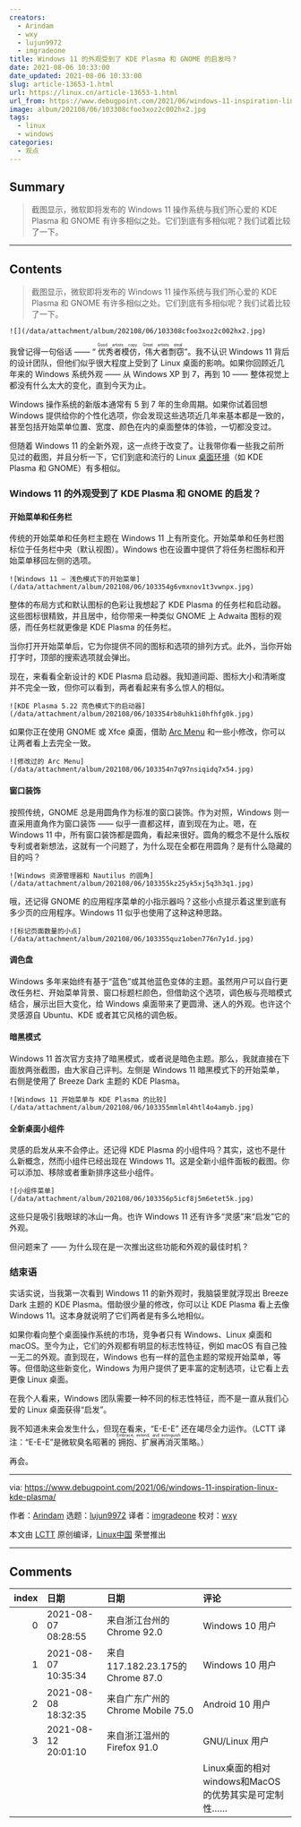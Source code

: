 ```yaml
---
creators:
  - Arindam
  - wxy
  - lujun9972
  - imgradeone
title: Windows 11 的外观受到了 KDE Plasma 和 GNOME 的启发吗？
date: 2021-08-06 10:33:00
date_updated: 2021-08-06 10:33:00
slug: article-13653-1.html
url: https://linux.cn/article-13653-1.html
url_from: https://www.debugpoint.com/2021/06/windows-11-inspiration-linux-kde-plasma/
image: album/202108/06/103308cfoo3xoz2c002hx2.jpg
tags:
  - linux
  - windows
categories:
  - 观点
---
```


## Summary

> 截图显示，微软即将发布的 Windows 11 操作系统与我们所心爱的 KDE Plasma 和 GNOME 有许多相似之处。它们到底有多相似呢？我们试着比较了一下。

***

<!-- more -->

## Contents

> 
> 截图显示，微软即将发布的 Windows 11 操作系统与我们所心爱的 KDE Plasma 和 GNOME 有许多相似之处。它们到底有多相似呢？我们试着比较了一下。
> 
> 
> 

`![](/data/attachment/album/202108/06/103308cfoo3xoz2c002hx2.jpg)`

我曾记得一句俗话 —— “<ruby> 优秀者模仿，伟大者剽窃 <rp>  （ </rp> <rt>  Good artists copy. Great artists steal </rt> <rp>  ） </rp></ruby>”。我不认识 Windows 11 背后的设计团队，但他们似乎很大程度上受到了 Linux 桌面的影响。如果你回顾近几年来的 Windows 系统外观 —— 从 Windows XP 到 7，再到 10 —— 整体视觉上都没有什么太大的变化，直到今天为止。

Windows 操作系统的新版本通常有 5 到 7 年的生命周期。如果你试着回想 Windows 提供给你的个性化选项，你会发现这些选项近几年来基本都是一致的，甚至包括开始菜单位置、宽度、颜色在内的桌面整体的体验，一切都没变过。

但随着 Windows 11 的全新外观，这一点终于改变了。让我带你看一些我之前所见过的截图，并且分析一下，它们到底和流行的 Linux [桌面环境](https://www.debugpoint.com/category/desktop-environment)（如 KDE Plasma 和 GNOME）有多相似。

### Windows 11 的外观受到了 KDE Plasma 和 GNOME 的启发？

#### 开始菜单和任务栏

传统的开始菜单和任务栏主题在 Windows 11 上有所变化。开始菜单和任务栏图标位于任务栏中央（默认视图）。Windows 也在设置中提供了将任务栏图标和开始菜单移回左侧的选项。

`![Windows 11 – 浅色模式下的开始菜单](/data/attachment/album/202108/06/103354g6vmxnov1t3vwnpx.jpg)`

整体的布局方式和默认图标的色彩让我想起了 KDE Plasma 的任务栏和启动器。这些图标很精致，并且居中，给你带来一种类似 GNOME 上 Adwaita 图标的观感，而任务栏就更像是 KDE Plasma 的任务栏。

当你打开开始菜单后，它为你提供不同的图标和选项的排列方式。此外，当你开始打字时，顶部的搜索选项就会弹出。

现在，来看看全新设计的 KDE Plasma 启动器。我知道间距、图标大小和清晰度并不完全一致，但你可以看到，两者看起来有多么惊人的相似。

`![KDE Plasma 5.22 亮色模式下的启动器](/data/attachment/album/202108/06/103354rb8uhk1i0hfhfg0k.jpg)`

如果你正在使用 GNOME 或 Xfce 桌面，借助 [Arc Menu](https://gitlab.com/LinxGem33/Arc-Menu) 和一些小修改，你可以让两者看上去完全一致。

`![修改过的 Arc Menu](/data/attachment/album/202108/06/103354n7q97nsiqidq7x54.jpg)`

#### 窗口装饰

按照传统，GNOME 总是用圆角作为标准的窗口装饰。作为对照，Windows 则一直采用直角作为窗口装饰 —— 似乎一直都这样，直到现在为止。嗯，在 Windows 11 中，所有窗口装饰都是圆角，看起来很好。圆角的概念不是什么版权专利或者新想法，这就有一个问题了，为什么现在全都在用圆角？是有什么隐藏的目的吗？

`![Windows 资源管理器和 Nautilus 的圆角](/data/attachment/album/202108/06/103355kz25yk5xj5q3h3q1.jpg)`

哦，还记得 GNOME 的应用程序菜单的小指示器吗？这些小点提示着这里到底有多少页的应用程序。Windows 11 似乎也使用了这种这种思路。

`![标记页面数量的小点](/data/attachment/album/202108/06/103355quz1oben776n7y1d.jpg)`

#### 调色盘

Windows 多年来始终有基于“蓝色”或其他蓝色变体的主题。虽然用户可以自行更改任务栏、开始菜单背景、窗口标题栏颜色，但借助这个选项，调色板与亮暗模式结合，展示出巨大变化，给 Windows 桌面带来了更圆滑、迷人的外观。也许这个灵感源自 Ubuntu、KDE 或者其它风格的调色板。

#### 暗黑模式

Windows 11 首次官方支持了暗黑模式，或者说是暗色主题。那么，我就直接在下面放两张截图，由大家自己评判。左侧是 Windows 11 暗黑模式下的开始菜单，右侧是使用了 Breeze Dark 主题的 KDE Plasma。

`![Windows 11 开始菜单与 KDE Plasma 的比较](/data/attachment/album/202108/06/103355mmlml4htl4o4amyb.jpg)`

#### 全新桌面小组件

灵感的启发从来不会停止。还记得 KDE Plasma 的小组件吗？其实，这也不是什么新概念，然而小组件已经出现在 Windows 11。这是全新小组件面板的截图。你可以添加、移除或者重新排序这些小组件。

`![小组件菜单](/data/attachment/album/202108/06/103356p5icf8j5m6etet5k.jpg)`

这些只是吸引我眼球的冰山一角。也许 Windows 11 还有许多“灵感”来“启发”它的外观。

但问题来了 —— 为什么现在是一次推出这些功能和外观的最佳时机？

### 结束语

实话实说，当我第一次看到 Windows 11 的新外观时，我脑袋里就浮现出 Breeze Dark 主题的 KDE Plasma。借助很少量的修改，你可以让 KDE Plasma 看上去像 Windows 11。这本身就说明了它们两者是有多么地相似。

如果你看向整个桌面操作系统的市场，竞争者只有 Windows、Linux 桌面和 macOS。至今为止，它们的外观都有明显的标志性特征，例如 macOS 有自己独一无二的外观。直到现在，Windows 也有一样的蓝色主题的常规开始菜单，等等。但借助这些新变化，Windows 为用户提供了更丰富的定制选项，让它看上去更像 Linux 桌面。

在我个人看来，Windows 团队需要一种不同的标志性特征，而不是一直从我们心爱的 Linux 桌面获得“启发”。

我不知道未来会发生什么，但现在看来，“E-E-E” 还在竭尽全力运作。（LCTT 译注：“E-E-E”是微软臭名昭著的<ruby> 拥抱、扩展再消灭 <rt>  Embrace, extend, and extinguish </rt></ruby>策略。）

再会。

---

via: <https://www.debugpoint.com/2021/06/windows-11-inspiration-linux-kde-plasma/>

作者：[Arindam](https://www.debugpoint.com/author/admin1/) 选题：[lujun9972](https://github.com/lujun9972) 译者：[imgradeone](https://github.com/imgradeone) 校对：[wxy](https://github.com/wxy)

本文由 [LCTT](https://github.com/LCTT/TranslateProject) 原创编译，[Linux中国](https://linux.cn/) 荣誉推出

***

## Comments

|   index | 日期                | 日期                                              | 评论                                                                                                                                                                |
|--------:|:--------------------|:--------------------------------------------------|:--------------------------------------------------------------------------------------------------------------------------------------------------------------------|
|       0 | 2021-08-07 08:28:55 | 来自浙江台州的 Chrome 92.0|Windows 10 用户        | 所以推荐 opensuse 或者 fedora KDE                                                                                                                   |
|       1 | 2021-08-07 10:35:34 | 来自117.182.23.175的 Chrome 87.0|Windows 10 用户  | 用KDE不推荐fedora，因为GNOME是fedora亲儿子                                                                                                          |
|       2 | 2021-08-08 18:32:35 | 来自广东广州的 Chrome Mobile 75.0|Android 10 用户 | Win7不是圆角?windowsphone8没有暗黑模式?小组件windows vista就有了，至于菜单图标也是苹果风而已。和你linux有毛关系?特别是桌面版linux，一点没有存在感。 |
|       3 | 2021-08-12 20:01:10 | 来自浙江温州的 Firefox 91.0|GNU/Linux 用户        | win11的任务栏和菜单确实和KDE相似，其它的像小组件和圆角还是算了吧<br />                                                                              |
|         |                     |                                                   | Linux桌面的相对windows和MacOS的优势其实是可定制性……                                                                                                                 |
